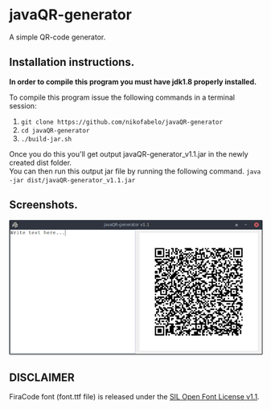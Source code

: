 # javaQR-generator
A simple QR-code generator.

## Installation instructions.
**In order to compile this program you must have jdk1.8 properly installed.**

To compile this program issue the following commands in a terminal session:
1. `git clone https://github.com/nikofabelo/javaQR-generator`
2. `cd javaQR-generator`
3. `./build-jar.sh`

Once you do this you'll get output javaQR-generator_v1.1.jar in the newly created dist folder.<br>
You can then run this output jar file by running the following command.
`java -jar dist/javaQR-generator_v1.1.jar`

## Screenshots.
![screenshot.png](screenshot.png)

## DISCLAIMER
FiraCode font (font.ttf file) is released under the [SIL Open Font License v1.1](http://scripts.sil.org/OFL).
